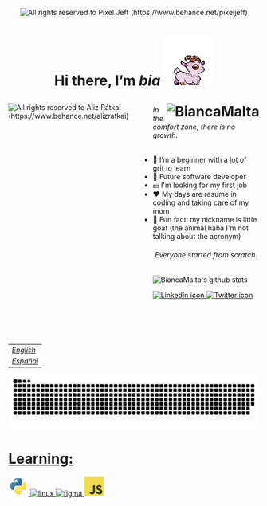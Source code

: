 <p align="center">
  <img alt="All rights reserved to Pixel Jeff (https://www.behance.net/pixeljeff)" src="https://mir-s3-cdn-cf.behance.net/project_modules/max_632/38094b95235473.5e92ecc4409a8.gif" />
</p>
<h1>
 <p align="center">
     Hi there, I’m  <i> bia </i><img alt="All rights reserved to Atari Boy (https://www.artstation.com/atariboy)" src="https://github.com/BiancaMalta/BiancaMalta/blob/main/goat.gif" width="100" height="100"/>
 </p>
  
<img align="right" src="https://komarev.com/ghpvc/?username=BiancaMalta" alt="BiancaMalta" />
</h1>

<img align="left" src="https://mir-s3-cdn-cf.behance.net/project_modules/max_632/5c9b4899127739.5eeba3fbd03e0.gif" alt="All rights reserved to Aliz Rátkai (https://www.behance.net/alizratkai)" width="290" height="470" />

<h6>
<table align="right">
 <tr><td><a href="README.md">English</a></td></tr>
 <tr><td><a href="readme_es.md">Español</a></td></tr>
</table>
</h6>
<h6>
  <p align="left">
       <i> In the comfort zone, there is no growth.</i>
</h6>
 
- 🔭 I’m a beginner with a lot of grit to learn 
- 🌱 Future software developer
- :dollar: I'm looking for my first job 
- :heart: My days are resume in coding and taking care of my mom
- :goat: Fun fact: my nickname is little goat (the animal haha I'm not talking about the acronym)

<h6>
  </p>
  <p align="center">
      <i> Everyone started from scratch. </i>
</h6>  
  
![BiancaMalta's github stats](https://github-readme-stats.vercel.app/api?username=BiancaMalta&show_icons=true&theme=radical)

<a href="https://www.linkedin.com/in/bianca-malta-7a5043100/" target="_blank">
                        <img src="https://img.shields.io/badge/-LinkedIn-060606?style=flat&labelColor=0D0D0D&logo=Linkedin&Color=white" alt="Linkedin icon" />
<a href="https://twitter.com/atlam_" target="_blank">
                        <img src="https://img.shields.io/badge/-Twitter-060606?style=flat&labelColor=0D0D0D&logo=Twitter&Color=white" alt="Twitter icon" />
 
![Snake animation](https://github.com/BiancaMalta/BiancaMalta/blob/output/github-contribution-grid-snake.svg)
  
<h1>Learning:</h1>
  </a>
  <a href="https://www.python.org" target="_blank"> 
    <img src="https://raw.githubusercontent.com/devicons/devicon/master/icons/python/python-original.svg" alt="python" width="40" height="40"/> 
  </a>
  <a href="https://www.linux.org/" target="_blank">
    <img src="https://img.icons8.com/color/144/000000/linux--v1.png" alt="linux" width="40" height="40"/>
  </a> 
    <a href="https://www.figma.com/" target="_blank"> 
    <img src="https://www.vectorlogo.zone/logos/figma/figma-icon.svg" alt="figma" width="40" height="40"/>
  </a> 
  </a> 
    <a href="https://www.javascript.org/" target="_blank"> 
    <img src="https://raw.githubusercontent.com/devicons/devicon/master/icons/javascript/javascript-original.svg" alt="javascript" width="40" height="40"/>
  
